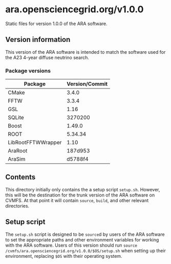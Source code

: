 # ara.opensciencegrid.org/v1.0.0

Static files for version 1.0.0 of the ARA software.

## Version information

This version of the ARA software is intended to match the software used for the A23 4-year diffuse neutrino search.

### Package versions

| Package            | Version/Commit   |
| ------------------ | ---------------- |
| CMake              | 3.4.0            |
| FFTW               | 3.3.4            |
| GSL                | 1.16             |
| SQLite             | 3270200          |
| Boost              | 1.49.0           |
| ROOT               | 5.34.34          |
| LibRootFFTWWrapper | 1.10             |
| AraRoot            | 187d953          |
| AraSim             | d5788f4          |

## Contents

This directory initially only contains the a setup script `setup.sh`. However, this will be the destination for the trunk version of the ARA software on CVMFS. At that point it will contain `source`, `build`, and other relevant directories.

## Setup script

The `setup.sh` script is designed to be `source`d by users of the ARA software to set the appropriate paths and other environment variables for working with the ARA software. Users of this version should run `source /cvmfs/ara.opensciencegrid.org/v1.0.0/$OS/setup.sh` when setting up their environment, replacing `$OS` with their operating system.
